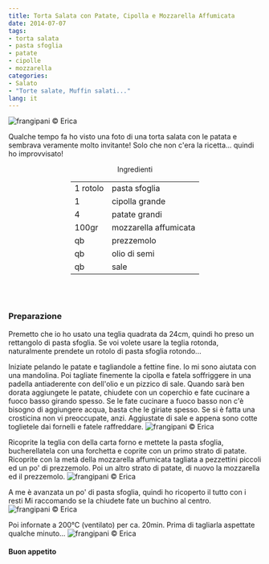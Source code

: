 ```yaml
---
title: Torta Salata con Patate, Cipolla e Mozzarella Affumicata
date: 2014-07-07
tags:
- torta salata
- pasta sfoglia
- patate
- cipolle
- mozzarella
categories:
- Salato
- "Torte salate, Muffin salati..."
lang: it
---
```

![](header.jpg "frangipani © Erica")

Qualche tempo fa ho visto una foto di una torta salata con le patata e sembrava veramente molto invitante! Solo che non c'era la ricetta... quindi ho improvvisato!


<div id="wrapper" style="text-align: center">
  <div id="yourdiv" style="display: inline-block;">
    <div class="ingredients">
      <div class="ingredients-title">Ingredienti</div>
      <table>
        <tbody>
          <tr>
            <td>1 rotolo</td>
            <td>pasta sfoglia</td>
          </tr>
          <tr>
            <td>1</td>
            <td>cipolla grande</td>
          </tr>
          <tr>
            <td>4</td>
            <td>patate grandi</td>
          </tr>
          <tr>
            <td>100gr</td>
            <td>mozzarella affumicata</td>
          </tr>
          <tr>
            <td>qb</td>
            <td>prezzemolo</td>
          </tr>
          <tr>
            <td>qb</td>
            <td>olio di semi</td>
          </tr>
          <tr>
            <td>qb</td>
            <td>sale</td>
          </tr>
        </tbody>
      </table>
      <br></br>
    </div>
  </div>
</div>


<h3>
  <font color="grey">
    <i class="fa fa-cogs"></i>
  </font> Preparazione
</h3>

Premetto che io ho usato una teglia quadrata da 24cm, quindi ho preso un rettangolo di pasta sfoglia. Se voi volete usare la teglia rotonda, naturalmente prendete un rotolo di pasta sfoglia rotondo...

Iniziate pelando le patate e tagliandole a fettine fine. Io mi sono aiutata con una mandolina. Poi tagliate finemente la cipolla e fatela soffriggere in una padella antiaderente con dell'olio e un pizzico di sale. Quando sarà ben dorata aggiungete le patate, chiudete con un coperchio e fate cucinare a fuoco basso girando spesso. Se le fate cucinare a fuoco basso non c'è bisogno di aggiungere acqua, basta che le giriate spesso. Se si è fatta una crosticina non vi preoccupate, anzi. Aggiustate di sale e appena sono cotte toglietele dai fornelli e fatele raffreddare.
![](patate.jpg "frangipani © Erica")

Ricoprite la teglia con della carta forno e mettete la pasta sfoglia, bucherellatela con una forchetta e coprite con un primo strato di patate. Ricoprite con la metà della mozzarella affumicata tagliata a pezzettini piccoli ed un po' di prezzemolo. Poi un altro strato di patate, di nuovo la mozzarella ed il prezzemolo. 
![](teglia.jpg "frangipani © Erica")

A me è avanzata un po' di pasta sfoglia, quindi ho ricoperto il tutto con i resti Mi raccomando se la chiudete fate un buchino al centro.
![](tegliachiusa.jpg "frangipani © Erica")

Poi infornate a 200°C (ventilato) per ca. 20min. Prima di tagliarla aspettate qualche minuto...
![](risultato.jpg "frangipani © Erica")



<h4>Buon appetito
  <font color="red">
    <i class="fa fa-smile-o"></i>
  </font>
</h4>